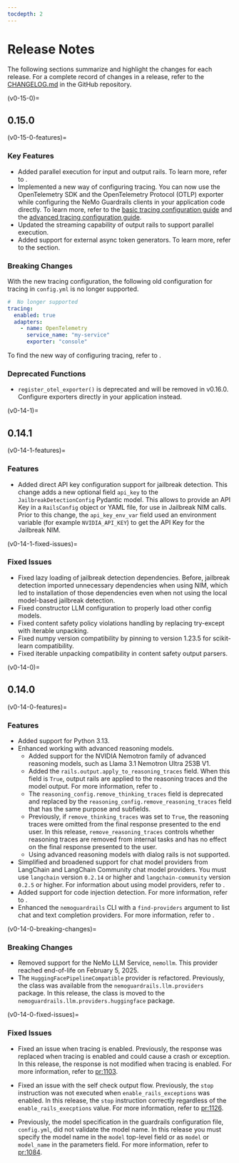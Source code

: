 ```yaml
---
tocdepth: 2
---
```

<!--
  SPDX-FileCopyrightText: Copyright (c) 2023 NVIDIA CORPORATION & AFFILIATES. All rights reserved.
  SPDX-License-Identifier: Apache-2.0
-->

# Release Notes

The following sections summarize and highlight the changes for each release.
For a complete record of changes in a release, refer to the
[CHANGELOG.md](https://github.com/NVIDIA/NeMo-Guardrails/blob/develop/CHANGELOG.md) in the GitHub repository.

(v0-15-0)=

## 0.15.0

(v0-15-0-features)=

### Key Features

- Added parallel execution for input and output rails. To learn more, refer to [](parallel-rails).
- Implemented a new way of configuring tracing. You can now use the OpenTelemetry SDK and the OpenTelemetry Protocol (OTLP) exporter while configuring the NeMo Guardrails clients in your application code directly. To learn more, refer to the [basic tracing configuration guide](tracing-configuration) and the [advanced tracing configuration guide](tracing).
- Updated the streaming capability of output rails to support parallel execution.
- Added support for external async token generators. To learn more, refer to the [](external-async-token-generators) section.

### Breaking Changes

With the new tracing configuration, the following old configuration for tracing in `config.yml` is no longer supported.

```yaml
#  No longer supported
tracing:
  enabled: true
  adapters:
    - name: OpenTelemetry
      service_name: "my-service"
      exporter: "console"
```

To find the new way of configuring tracing, refer to [](tracing-configuration).

### Deprecated Functions

- `register_otel_exporter()` is deprecated and will be removed in v0.16.0. Configure exporters directly in your application instead.

(v0-14-1)=

## 0.14.1

(v0-14-1-features)=

### Features

- Added direct API key configuration support for jailbreak detection. This change adds a new optional field `api_key` to the `JailbreakDetectionConfig` Pydantic model. This allows to provide an API Key in a `RailsConfig` object or YAML file, for use in Jailbreak NIM calls. Prior to this change, the `api_key_env_var` field used an environment variable (for example `NVIDIA_API_KEY`) to get the API Key for the Jailbreak NIM.

(v0-14-1-fixed-issues)=

### Fixed Issues

- Fixed lazy loading of jailbreak detection dependencies. Before, jailbreak detection imported unnecessary dependencies when using NIM, which led to installation of those dependencies even when not using the local model-based jailbreak detection.
- Fixed constructor LLM configuration to properly load other config models.
- Fixed content safety policy violations handling by replacing try-except with iterable unpacking.
- Fixed numpy version compatibility by pinning to version 1.23.5 for scikit-learn compatibility.
- Fixed iterable unpacking compatibility in content safety output parsers.

(v0-14-0)=

## 0.14.0

(v0-14-0-features)=

### Features

- Added support for Python 3.13.
- Enhanced working with advanced reasoning models.
  - Added support for the NVIDIA Nemotron family of advanced reasoning models, such as Llama 3.1 Nemotron Ultra 253B V1.
  - Added the `rails.output.apply_to_reasoning_traces` field.
    When this field is `True`, output rails are applied to the reasoning traces and the model output.
    For more information, refer to [](./user-guides/configuration-guide.md#using-llms-with-reasoning-traces).
  - The `reasoning_config.remove_thinking_traces` field is deprecated and replaced by the `reasoning_config.remove_reasoning_traces` field that has the same purpose and subfields.
  - Previously, if `remove_thinking_traces` was set to `True`, the reasoning traces were omitted from the final response presented to the end user.
    In this release, `remove_reasoning_traces` controls whether reasoning traces are removed from internal tasks and has no effect on the final response presented to the user.
  - Using advanced reasoning models with dialog rails is not supported.
- Simplified and broadened support for chat model providers from LangChain and
  LangChain Community chat model providers.
  You must use `langchain` version `0.2.14` or higher and `langchain-community` version `0.2.5` or higher.
  For information about using model providers, refer to [](./user-guides/configuration-guide.md#the-llm-model).
- Added support for code injection detection.
  For more information, refer to [](./user-guides/guardrails-library.md#injection-detection).
- Enhanced the `nemoguardrails` CLI with a `find-providers` argument to list chat and text completion providers.
  For more information, refer to [](./user-guides/cli.md#providers).

(v0-14-0-breaking-changes)=

### Breaking Changes

- Removed support for the NeMo LLM Service, `nemollm`.
  This provider reached end-of-life on February 5, 2025.
- The `HuggingFacePipelineCompatible` provider is refactored.
  Previously, the class was available from the `nemoguardrails.llm.providers` package.
  In this release, the class is moved to the `nemoguardrails.llm.providers.huggingface` package.

(v0-14-0-fixed-issues)=

### Fixed Issues

- Fixed an issue when tracing is enabled.
  Previously, the response was replaced when tracing is enabled and could cause a crash or exception.
  In this release, the response is not modified when tracing is enabled.
  For more information, refer to <pr:1103>.

- Fixed an issue with the self check output flow.
  Previously, the `stop` instruction was not executed when `enable_rails_exceptions` was enabled.
  In this release, the `stop` instruction correctly regardless of the `enable_rails_execptions` value.
  For more information, refer to <pr:1126>.

- Previously, the model specification in the guardrails configuration file, `config.yml`, did not validate the model name.
  In this release you must specify the model name in the `model` top-level field or as `model` or `model_name` in
  the parameters field.
  For more information, refer to <pr:1084>.
